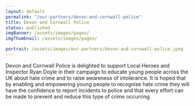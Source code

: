 ```yaml
---
layout: default
permalink: "/our-partners/devon-and-cornwall-police"
title: Devon and Cornwall Police
status: published
imgBanner: /assets/images/pages/
imgThumbnail: /assets/images/pages/

portrait: /assets/images/our-partners/devon-and-cornwall-police.jpeg
---
```


Devon and Cornwall Police is delighted to support Local Heroes and Inspector Ryan Doyle in their campaign to educate young people across the UK about hate crime and to raise awareness of intolerance. It is hoped that by enabling and empowering young people to recognise hate crime they will have the confidence to report incidents to police and that every effort can be made to prevent and reduce this type of crime occurring.
